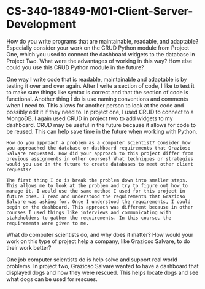 # CS-340-18849-M01-Client-Server-Development
How do you write programs that are maintainable, readable, and adaptable? Especially consider your work on the CRUD Python module from Project One, which you used to connect the dashboard widgets to the database in Project Two. What were the advantages of working in this way? How else could you use this CRUD Python module in the future?
   
   One way I write code that is readable, maintainable and adaptable is by testing it over and over again. After I write a section of code, I like to test it to make sure things like syntax is correct and that the section of code is functional. Another thing I do is use naming conventions and comments when I need to. This allows for another person to look at the code and possibly edit it if they need to. In project one, I used CRUD to connect to a MongoDB. I again used CRUD in project two to add widgets to my dashboard. CRUD may be useful in the future because it allows for code to be reused. This can help save time in the future when working with Python. 

    How do you approach a problem as a computer scientist? Consider how you approached the database or dashboard requirements that Grazioso Salvare requested. How did your approach to this project differ from previous assignments in other courses? What techniques or strategies would you use in the future to create databases to meet other client requests?
     
    The first thing I do is break the problem down into smaller steps. This allows me to look at the problem and try to figure out how to manage it. I would use the same method I used for this project in future ones. I read and understood the requirements that Grazioso Salvare was asking for. Once I understood the requirements, I could begin on the dashboard. This approach was different because in other courses I used things like interviews and communicating with stakeholders to gather the requirements. In this course, the requirements were given to me. 

What do computer scientists do, and why does it matter? How would your work on this type of project help a company, like Grazioso Salvare, to do their work better?

  One job computer scientists do is help solve and support real world problems. In project two, Grazioso Salvare wanted to have a dashboard that displayed dogs and how they were rescued. This helps locate dogs and see what dogs can be used for rescues. 
